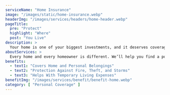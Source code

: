 ```yaml
---
serviceName: "Home Insurance"
image: "/images/static/home-insurance.webp"
headerImg: "/images/services/headers/home-header.webp"
pageTitle:
  pre: "Protect"
  highlight: "Where"
  post: "You Live"
description: >
  Your home is one of your biggest investments, and it deserves coverage that keeps it safe. Moore Insurance helps Arizona homeowners find reliable insurance that protects against fire, theft, storms, and more. With the right policy in place, you can feel confident knowing your home and everything in it is protected.
aboutServices: >
  Every home and every homeowner is different. We’ll help you find a policy that fits your property, location, and lifestyle. Whether you're buying your first home or reviewing your current coverage, we compare top providers to make sure you’re getting the protection you need at a fair price.
benefits:
  - text1: "Covers Home and Personal Belongings"
  - text2: "Protection Against Fire, Theft, and Storms"
  - text3: "Helps With Temporary Living Expenses"
benefitImg: "/images/services/benefit/benefit-home.webp"
category: [ "Personal Coverage" ]
---
```

